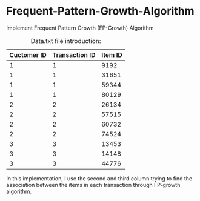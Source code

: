 # Frequent-Pattern-Growth-Algorithm
Implement Frequent Pattern Growth (FP-Growth) Algorithm

<table>
    <thead>
        <caption>Data.txt file introduction:</caption>
        <tr>
                 <th>Cuctomer ID</th>                 
                 <th>Transaction ID</th>                 
                 <th>Item ID</th>
        </tr>
    </thead>
    <tbody>
        <tr>
                 <td>1</td> <td>1</td> <td>9192</td>
        </tr>
        <tr>
                 <td>1</td> <td>1</td> <td>31651</td>
        </tr>
        <tr>
                 <td>1</td> <td>1</td> <td>59344</td>
        </tr>
        <tr>
                 <td>1</td> <td>1</td> <td>80129</td>
        </tr>
        <tr>
                 <td>2</td> <td>2</td> <td>26134</td>
        </tr>
        <tr>
                 <td>2</td> <td>2</td> <td>57515</td>
        </tr>
        <tr>
                 <td>2</td> <td>2</td> <td>60732</td>
        </tr>
        <tr>
                 <td>2</td> <td>2</td> <td>74524</td>
        </tr>
        <tr>
                 <td>3</td> <td>3</td> <td>13453</td>
        </tr>
        <tr>
                 <td>3</td> <td>3</td> <td>14148</td>
        </tr>
        <tr>
                 <td>3</td> <td>3</td> <td>44776</td>
        </tr>
    </tbody>
</table>
In this implementation, I use the second and third column trying to find the association between the items in each transaction through FP-growth algorithm.
